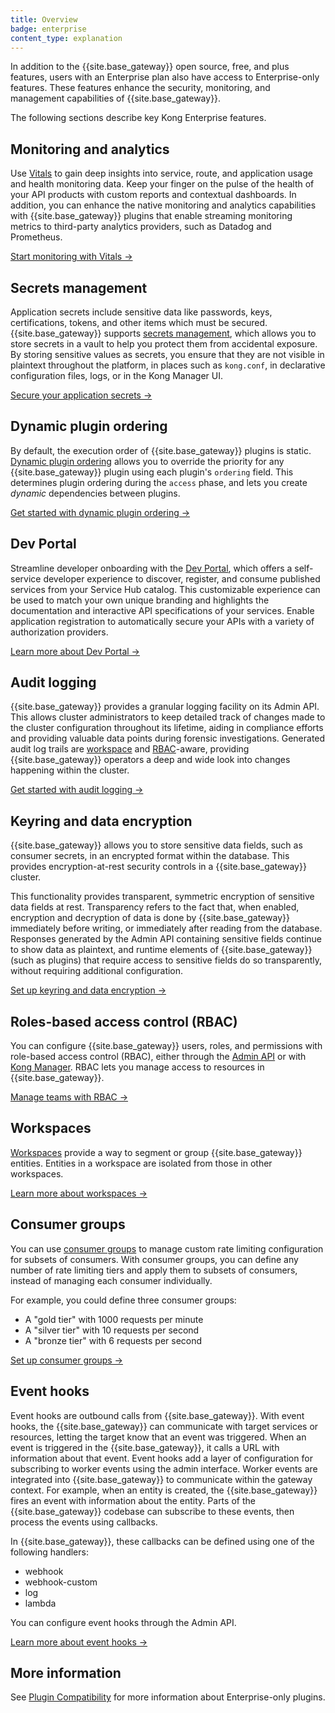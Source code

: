 ```yaml
---
title: Overview
badge: enterprise
content_type: explanation
---
```


In addition to the {{site.base_gateway}} open source, free, and plus features, users with an Enterprise plan also have access to Enterprise-only features. These features enhance the security, monitoring, and management capabilities of {{site.base_gateway}}.

The following sections describe key Kong Enterprise features. 

## Monitoring and analytics

Use [Vitals](/gateway/{{page.kong_version}}/kong-enterprise/analytics/) to gain deep insights into service, route, and application usage and health monitoring data. Keep your finger on the pulse of the health of your API products with custom reports and contextual dashboards. In addition, you can enhance the native monitoring and analytics capabilities with {{site.base_gateway}} plugins that enable streaming monitoring metrics to third-party analytics providers, such as Datadog and Prometheus.

[Start monitoring with Vitals &rarr;](/gateway/{{page.kong_version}}/kong-enterprise/analytics/)

## Secrets management

Application secrets include sensitive data like passwords, keys, certifications, tokens, and other items
which must be secured. {{site.base_gateway}} supports
[secrets management](/gateway/{{page.kong_version}}/kong-enterprise/secrets-management/), 
which allows you to store secrets in a vault to help you protect them from accidental exposure. By storing sensitive values as secrets, you ensure that they are not
visible in plaintext throughout the platform, in places such as `kong.conf`,
in declarative configuration files, logs, or in the Kong Manager UI.

[Secure your application secrets &rarr;](/gateway/{{page.kong_version}}/kong-enterprise/secrets-management/)

## Dynamic plugin ordering

By default, the execution order of {{site.base_gateway}} plugins is static. [Dynamic plugin ordering](/gateway/{{page.kong_version}}/kong-enterprise/plugin-ordering/) allows you to override the priority for any {{site.base_gateway}} plugin using each plugin's `ordering` field. 
This determines plugin ordering during the `access` phase,
and lets you create _dynamic_ dependencies between plugins.

[Get started with dynamic plugin ordering &rarr;](/gateway/{{page.kong_version}}/kong-enterprise/plugin-ordering/)

## Dev Portal

Streamline developer onboarding with the [Dev Portal](/gateway/{{page.kong_version}}/kong-enterprise/developer-portal/), which offers a self-service developer experience to discover, register, and consume published services from your Service Hub catalog. This customizable experience can be used to match your own unique branding and highlights the documentation and interactive API specifications of your services. Enable application registration to automatically secure your APIs with a variety of authorization providers.

[Learn more about Dev Portal &rarr;](/gateway/{{page.kong_version}}/kong-enterprise/developer-portal/)

## Audit logging

{{site.base_gateway}} provides a granular logging facility on its Admin API. This
allows cluster administrators to keep detailed track of changes made to the
cluster configuration throughout its lifetime, aiding in compliance efforts and
providing valuable data points during forensic investigations. Generated audit
log trails are [workspace](/gateway/{{page.kong_version}}/admin-api/workspaces/reference) and [RBAC](/gateway/{{page.kong_version}}/admin-api/rbac/reference)-aware,
providing {{site.base_gateway}} operators a deep and wide look into changes happening within
the cluster.

[Get started with audit logging &rarr;](/gateway/{{page.kong_version}}/kong-enterprise/audit-log/)

## Keyring and data encryption

{{site.base_gateway}} allows you to store sensitive data fields, such as consumer secrets, in an encrypted format within the database. This provides encryption-at-rest security controls in a {{site.base_gateway}} cluster.

This functionality provides transparent, symmetric encryption of sensitive data fields at rest. Transparency refers to the fact that, when enabled, encryption and decryption of data is done by {{site.base_gateway}} immediately before writing, or immediately after reading from the database. Responses generated by the Admin API containing sensitive fields continue to show data as plaintext, and runtime elements of {{site.base_gateway}} (such as plugins) that require access to sensitive fields do so transparently, without requiring additional configuration.

[Set up keyring and data encryption &rarr;](/gateway/{{page.kong_version}}/kong-enterprise/db-encryption/)

## Roles-based access control (RBAC)

You can configure {{site.base_gateway}} users, roles, and permissions with role-based access control (RBAC), either through the [Admin API](/gateway/{{page.kong_version}}/admin-api/rbac/reference/) or with [Kong Manager](/gateway/{{page.kong_version}}/kong-manager/auth/rbac). RBAC lets you manage access to resources in {{site.base_gateway}}.

[Manage teams with RBAC &rarr;](/gateway/{{page.kong_version}}/kong-manager/auth/rbac)

## Workspaces

[Workspaces](/gateway/{{page.kong_version}}/admin-api/workspaces/examples/) provide a way to segment or group {{site.base_gateway}} entities. Entities in a workspace are isolated from those in other workspaces. 

[Learn more about workspaces &rarr;](/gateway/{{page.kong_version}}/kong-manager/workspaces/)

## Consumer groups

You can use [consumer groups](/gateway/{{page.kong_version}}/admin-api/consumer-groups/reference/) to manage custom rate limiting configuration for subsets of consumers. With consumer groups, you can define any number of rate limiting tiers and
apply them to subsets of consumers, instead of managing each consumer
individually.

For example, you could define three consumer groups:
* A "gold tier" with 1000 requests per minute
* A "silver tier" with 10 requests per second
* A "bronze tier" with 6 requests per second

[Set up consumer groups &rarr;](/gateway/{{page.kong_version}}/admin-api/consumer-groups/reference/)

## Event hooks

Event hooks are outbound calls from {{site.base_gateway}}. With event hooks, the {{site.base_gateway}} can communicate with target services or resources, letting the target know that an event was triggered. When an event is triggered in the {{site.base_gateway}}, it calls a URL with information about that event. Event hooks add a layer of configuration for subscribing to worker events using the admin interface. Worker events are integrated into {{site.base_gateway}} to communicate within the gateway context. For example, when an entity is created, the {{site.base_gateway}} fires an event with information about the entity. Parts of the {{site.base_gateway}} codebase can subscribe to these events, then process the events using callbacks.

In {{site.base_gateway}}, these callbacks can be defined using one of the following handlers:

* webhook
* webhook-custom
* log
* lambda

You can configure event hooks through the Admin API.

[Learn more about event hooks &rarr;](/gateway/{{page.kong_version}}/admin-api/event-hooks/reference/)

## More information

See [Plugin Compatibility](/hub/plugins/compatibility/) for more information about Enterprise-only plugins.
